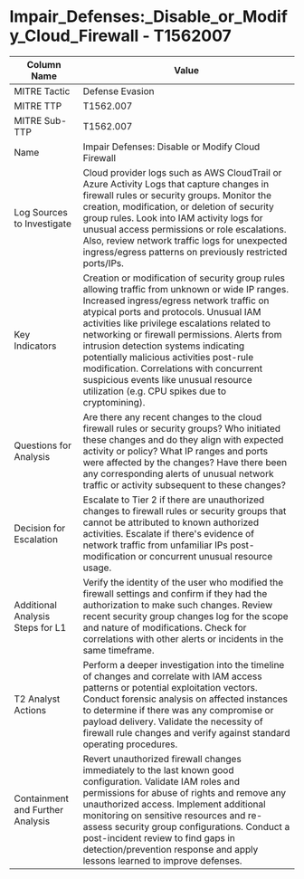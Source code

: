 # Impair_Defenses:_Disable_or_Modify_Cloud_Firewall - T1562007

| Column Name | Value |
|-------------|-------|
| MITRE Tactic | Defense Evasion |
| MITRE TTP | T1562.007 |
| MITRE Sub-TTP | T1562.007 |
| Name | Impair Defenses: Disable or Modify Cloud Firewall |
| Log Sources to Investigate | Cloud provider logs such as AWS CloudTrail or Azure Activity Logs that capture changes in firewall rules or security groups. Monitor the creation, modification, or deletion of security group rules. Look into IAM activity logs for unusual access permissions or role escalations. Also, review network traffic logs for unexpected ingress/egress patterns on previously restricted ports/IPs. |
| Key Indicators | Creation or modification of security group rules allowing traffic from unknown or wide IP ranges. Increased ingress/egress network traffic on atypical ports and protocols. Unusual IAM activities like privilege escalations related to networking or firewall permissions. Alerts from intrusion detection systems indicating potentially malicious activities post-rule modification. Correlations with concurrent suspicious events like unusual resource utilization (e.g. CPU spikes due to cryptomining). |
| Questions for Analysis | Are there any recent changes to the cloud firewall rules or security groups? Who initiated these changes and do they align with expected activity or policy? What IP ranges and ports were affected by the changes? Have there been any corresponding alerts of unusual network traffic or activity subsequent to these changes? |
| Decision for Escalation | Escalate to Tier 2 if there are unauthorized changes to firewall rules or security groups that cannot be attributed to known authorized activities. Escalate if there's evidence of network traffic from unfamiliar IPs post-modification or concurrent unusual resource usage. |
| Additional Analysis Steps for L1 | Verify the identity of the user who modified the firewall settings and confirm if they had the authorization to make such changes. Review recent security group changes log for the scope and nature of modifications. Check for correlations with other alerts or incidents in the same timeframe. |
| T2 Analyst Actions | Perform a deeper investigation into the timeline of changes and correlate with IAM access patterns or potential exploitation vectors. Conduct forensic analysis on affected instances to determine if there was any compromise or payload delivery. Validate the necessity of firewall rule changes and verify against standard operating procedures. |
| Containment and Further Analysis | Revert unauthorized firewall changes immediately to the last known good configuration. Validate IAM roles and permissions for abuse of rights and remove any unauthorized access. Implement additional monitoring on sensitive resources and re-assess security group configurations. Conduct a post-incident review to find gaps in detection/prevention response and apply lessons learned to improve defenses. |
